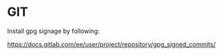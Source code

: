 # GIT

Install gpg signage by following:

https://docs.gitlab.com/ee/user/project/repository/gpg_signed_commits/
